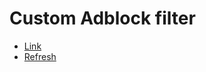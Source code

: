 # Custom Adblock filter
- [Link](https://cdn.jsdelivr.net/gh/goldkeyber112/adblock/rule.txt)
- [Refresh](https://purge.jsdelivr.net/gh/goldkeyber112/adblock/rule.txt)
